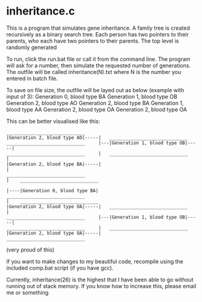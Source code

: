 # inheritance.c

This is a program that simulates gene inheritance.
A family tree is created recursively as a binary search tree.
Each person has two pointers to their parents, who each have two pointers to their parents. The top level is randomly generated

To run, click the run.bat file or call it from the command line.
The program will ask for a number, then simulate the requested number of generations.
The outfile will be called inheritance(N).txt where N is the number you entered in batch file.

To save on file size, the outfile will be layed out as below (example with input of 3):
Generation 0, blood type BA
   Generation 1, blood type OB
      Generation 2, blood type AO
      Generation 2, blood type BA
   Generation 1, blood type AA
      Generation 2, blood type OA
      Generation 2, blood type OA

This can be better visualised like this:
<!-- language: lang-none -->
    _____________________________
    |Generation 2, blood type AO|-----|   _____________________________
    _____________________________     |---|Generation 1, blood type OB|-----|
    _____________________________     |   _____________________________     |
    |Generation 2, blood type BA|-----|                                     |
    _____________________________                                           |    _____________________________
                                                                            |----|Generation 0, blood type BA|
    _____________________________                                           |    _____________________________
    |Generation 2, blood type OA|-----|   _____________________________     |
    _____________________________     |---|Generation 1, blood type OB|-----|
    _____________________________     |   _____________________________
    |Generation 2, blood type OA|-----|
    _____________________________

(very proud of this)

If you want to make changes to my beautiful code, recompile using the included comp.bat script (if you have gcc). 

Currently, inheritance(26) is the highest that I have been able to go without running out of stack memory. If you know how to increase this, please email me or something
